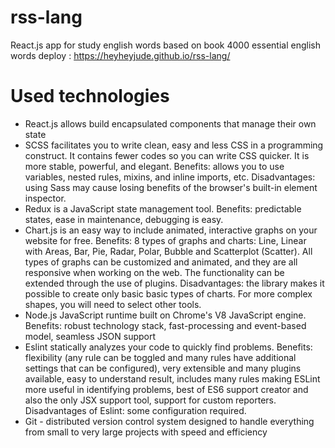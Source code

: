 # rss-lang
React.js app for study english words based on book 4000 essential english words
deploy : https://heyheyjude.github.io/rss-lang/

# Used technologies
- React.js allows build encapsulated components that manage their own state
- SCSS facilitates you to write clean, easy and less CSS in a programming construct. It contains fewer codes so you can write CSS quicker. It is more stable, powerful, and elegant. Benefits: allows you to use variables, nested rules, mixins, and inline imports, etc. Disadvantages: using Sass may cause losing benefits of the browser's built-in element inspector.
- Redux is a JavaScript state management tool. Benefits: predictable states, ease in maintenance, debugging is easy. 
- Chart.js is an easy way to include animated, interactive graphs on your website for free. Benefits: 8 types of graphs and charts: Line, Linear with Areas, Bar, Pie, Radar, Polar, Bubble and Scatterplot (Scatter). All types of graphs can be customized and animated, and they are all responsive when working on the web. The functionality can be extended through the use of plugins. Disadvantages: the library makes it possible to create only basic basic types of charts. For more complex shapes, you will need to select other tools.
- Node.js JavaScript runtime built on Chrome's V8 JavaScript engine. Benefits: robust technology stack, fast-processing and event-based model, seamless JSON support
- Eslint statically analyzes your code to quickly find problems. Benefits: flexibility (any rule can be toggled and many rules have additional settings that can be configured), very extensible and many plugins available, easy to understand result, includes many rules making ESLint more useful in identifying problems, best of ES6 support creator and also the only JSX support tool, support for custom reporters. Disadvantages of Eslint: some configuration required.
- Git - distributed version control system designed to handle everything from small to very large projects with speed and efficiency
